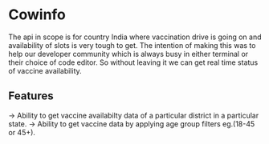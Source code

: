 # Cowinfo
The api in scope is for country India where vaccination drive is going on and availability of slots is very tough to get. The intention of making this was to help our developer community which is always busy in either terminal or their choice of code editor. So without leaving it we can get real time status of vaccine availability.

## Features

-> Ability to get vaccine availabilty data of a particular district in a particular state.
-> Ability to get vaccine data by applying age group filters eg.(18-45 or 45+).
